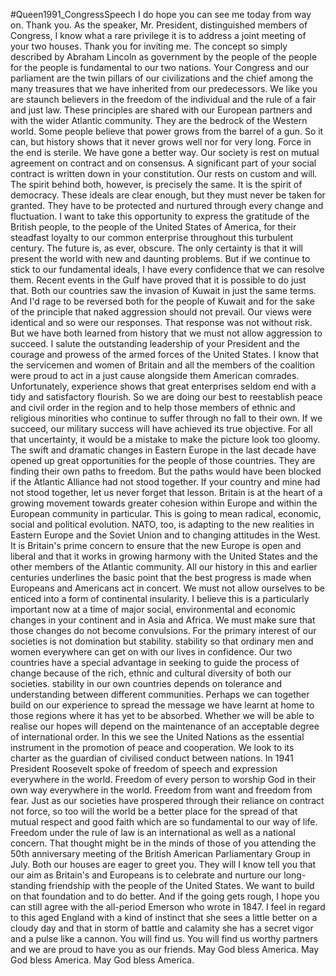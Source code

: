 #Queen1991_CongressSpeech
I do hope you can see me today from way on. Thank you. As the speaker, Mr. President, distinguished members of Congress, I know what a rare privilege it is to address a joint meeting of your two houses. Thank you for inviting me. The concept so simply described by Abraham Lincoln as government by the people of the people for the people is fundamental to our two nations. Your Congress and our parliament are the twin pillars of our civilizations and the chief among the many treasures that we have inherited from our predecessors. We like you are staunch believers in the freedom of the individual and the rule of a fair and just law. These principles are shared with our European partners and with the wider Atlantic community. They are the bedrock of the Western world. Some people believe that power grows from the barrel of a gun. So it can, but history shows that it never grows well nor for very long. Force in the end is sterile. We have gone a better way. Our society is rest on mutual agreement on contract and on consensus. A significant part of your social contract is written down in your constitution. Our rests on custom and will. The spirit behind both, however, is precisely the same. It is the spirit of democracy. These ideals are clear enough, but they must never be taken for granted. They have to be protected and nurtured through every change and fluctuation. I want to take this opportunity to express the gratitude of the British people, to the people of the United States of America, for their steadfast loyalty to our common enterprise throughout this turbulent century. The future is, as ever, obscure. The only certainty is that it will present the world with new and daunting problems. But if we continue to stick to our fundamental ideals, I have every confidence that we can resolve them. Recent events in the Gulf have proved that it is possible to do just that. Both our countries saw the invasion of Kuwait in just the same terms. And I'd rage to be reversed both for the people of Kuwait and for the sake of the principle that naked aggression should not prevail. Our views were identical and so were our responses. That response was not without risk. But we have both learned from history that we must not allow aggression to succeed. I salute the outstanding leadership of your President and the courage and prowess of the armed forces of the United States. I know that the servicemen and women of Britain and all the members of the coalition were proud to act in a just cause alongside them American comrades. Unfortunately, experience shows that great enterprises seldom end with a tidy and satisfactory flourish. So we are doing our best to reestablish peace and civil order in the region and to help those members of ethnic and religious minorities who continue to suffer through no fall to their own. If we succeed, our military success will have achieved its true objective. For all that uncertainty, it would be a mistake to make the picture look too gloomy. The swift and dramatic changes in Eastern Europe in the last decade have opened up great opportunities for the people of those countries. They are finding their own paths to freedom. But the paths would have been blocked if the Atlantic Alliance had not stood together. If your country and mine had not stood together, let us never forget that lesson. Britain is at the heart of a growing movement towards greater cohesion within Europe and within the European community in particular. This is going to mean radical, economic, social and political evolution. NATO, too, is adapting to the new realities in Eastern Europe and the Soviet Union and to changing attitudes in the West. It is Britain's prime concern to ensure that the new Europe is open and liberal and that it works in growing harmony with the United States and the other members of the Atlantic community. All our history in this and earlier centuries underlines the basic point that the best progress is made when Europeans and Americans act in concert. We must not allow ourselves to be enticed into a form of continental insularity. I believe this is a particularly important now at a time of major social, environmental and economic changes in your continent and in Asia and Africa. We must make sure that those changes do not become convulsions. For the primary interest of our societies is not domination but stability. stability so that ordinary men and women everywhere can get on with our lives in confidence. Our two countries have a special advantage in seeking to guide the process of change because of the rich, ethnic and cultural diversity of both our societies. stability in our own countries depends on tolerance and understanding between different communities. Perhaps we can together build on our experience to spread the message we have learnt at home to those regions where it has yet to be absorbed. Whether we will be able to realise our hopes will depend on the maintenance of an acceptable degree of international order. In this we see the United Nations as the essential instrument in the promotion of peace and cooperation. We look to its charter as the guardian of civilised conduct between nations. In 1941 President Roosevelt spoke of freedom of speech and expression everywhere in the world. Freedom of every person to worship God in their own way everywhere in the world. Freedom from want and freedom from fear. Just as our societies have prospered through their reliance on contract not force, so too will the world be a better place for the spread of that mutual respect and good faith which are so fundamental to our way of life. Freedom under the rule of law is an international as well as a national concern. That thought might be in the minds of those of you attending the 50th anniversary meeting of the British American Parliamentary Group in July. Both our houses are eager to greet you. They will I know tell you that our aim as Britain's and Europeans is to celebrate and nurture our long-standing friendship with the people of the United States. We want to build on that foundation and to do better. And if the going gets rough, I hope you can still agree with the all-period Emerson who wrote in 1847. I feel in regard to this aged England with a kind of instinct that she sees a little better on a cloudy day and that in storm of battle and calamity she has a secret vigor and a pulse like a cannon. You will find us. You will find us worthy partners and we are proud to have you as our friends. May God bless America. May God bless America. May God bless America.